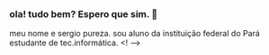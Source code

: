 ### ola! tudo bem? Espero que sim. 👋

meu nome e sergio pureza. sou aluno da instituição federal do Pará estudante de tec.informática.
<!
-->
